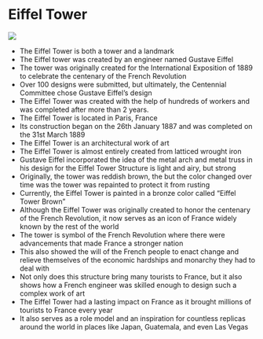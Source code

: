 # Eiffel Tower

![]({{site.baseurl}}/images/EiffelTower.png)

- The Eiffel Tower is both a tower and a landmark
- The Eiffel tower was created by an engineer named Gustave Eiffel
- The tower was originally created for the International Exposition of 1889 to celebrate the centenary of the French Revolution
- Over 100 designs were submitted, but ultimately, the Centennial Committee chose Gustave Eiffel’s design
- The Eiffel Tower was created with the help of hundreds of workers and was completed after more than 2 years.
- The Eiffel Tower is located in Paris, France
- Its construction began on the 26th January 1887 and was completed on the 31st March 1889
- The Eiffel Tower is an architectural work of art
- The Eiffel Tower is almost entirely created from latticed wrought iron
- Gustave Eiffel incorporated the idea of the metal arch and metal truss in his design for the Eiffel Tower
Structure is light and airy, but strong
- Originally, the tower was reddish brown, the but the color changed over time was the tower was repainted to protect it from rusting
- Currently, the Eiffel Tower is painted in a bronze color called “Eiffel Tower Brown”
- Although the Eiffel Tower was originally created to honor the centenary of the French Revolution, it now serves as an icon of France widely known by the rest of the world
- The tower is symbol of the French Revolution where there were advancements that made France a stronger nation
- This also showed the will of the French people to enact change and relieve themselves of the economic hardships and monarchy they had to deal with
- Not only does this structure bring many tourists to France, but it also shows how a French engineer was skilled enough to design such a complex work of art
- The Eiffel Tower had a lasting impact on France as it brought millions of tourists to France every year
- It also serves as a role model and an inspiration for countless replicas around the world in places like Japan, Guatemala, and even Las Vegas